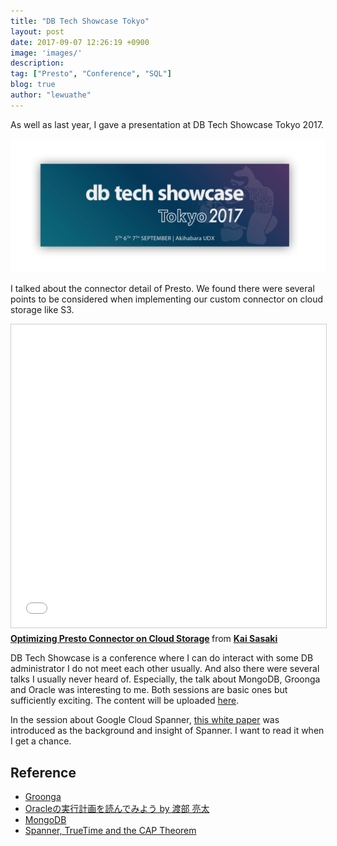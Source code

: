 ```yaml
---
title: "DB Tech Showcase Tokyo"
layout: post
date: 2017-09-07 12:26:19 +0900
image: 'images/'
description:
tag: ["Presto", "Conference", "SQL"]
blog: true
author: "lewuathe"
---
```


As well as last year, I gave a presentation at DB Tech Showcase Tokyo 2017.

[![front](images/posts/2017-09-07-db-tech-showcase-tokyo/front.png)](http://www.db-tech-showcase.com/dbts/tokyo)


I talked about the connector detail of Presto. We found there were several points to be considered when implementing our custom connector on cloud storage like S3.

<iframe src="//www.slideshare.net/slideshow/embed_code/key/ILXlyABaGrerp" width="595" height="485" frameborder="0" marginwidth="0" marginheight="0" scrolling="no" style="border:1px solid #CCC; border-width:1px; margin-bottom:5px; max-width: 100%;" allowfullscreen> </iframe> <div style="margin-bottom:5px"> <strong> <a href="//www.slideshare.net/lewuathe/optimizing-presto-connector-on-cloud-storage" title="Optimizing Presto Connector on Cloud Storage" target="_blank">Optimizing Presto Connector on Cloud Storage</a> </strong> from <strong><a href="https://www.slideshare.net/lewuathe" target="_blank">Kai Sasaki</a></strong> </div>

DB Tech Showcase is a conference where I can do interact with some DB administrator I do not meet each other usually.
And also there were several talks I usually never heard of. Especially, the talk about MongoDB, Groonga and Oracle was interesting to me. Both sessions are basic ones but sufficiently exciting. The content will be uploaded [here](http://www.db-tech-showcase.com/dbts/tokyo).

In the session about Google Cloud Spanner, [this white paper](https://research.google.com/pubs/pub45855.html) was introduced as the background and insight of Spanner. I want to read it when I get a chance.

## Reference

* [Groonga](http://groonga.org/)
* [Oracleの実行計画を読んでみよう by 渡部 亮太 ](http://cosol.jp/techdb/2017/08/db-tech-showcase-2017-tokyo-oracle-read-execution-plan.html)
* [MongoDB](https://www.mongodb.com/)
* [Spanner, TrueTime and the CAP Theorem](https://research.google.com/pubs/pub45855.html)
